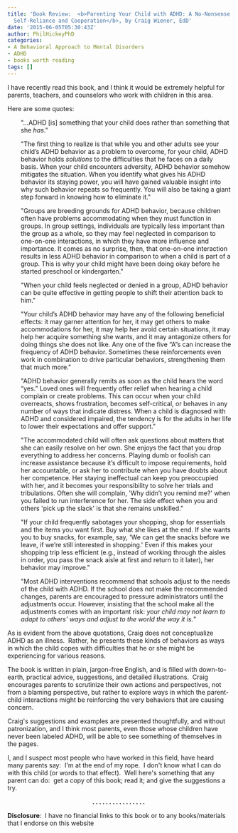 ```yaml
---
title: 'Book Review:  <b>Parenting Your Child with ADHD: A No-Nonsense Guide for Nurturing
  Self-Reliance and Cooperation</b>, by Craig Wiener, EdD'
date: '2015-06-05T05:30:43Z'
author: PhilHickeyPhD
categories:
- A Behavioral Approach to Mental Disorders
- ADHD
- books worth reading
tags: []
---
```


I have recently read this book, and I think it would be extremely helpful for parents, teachers, and counselors who work with children in this area.

Here are some quotes:
<p style="padding-left: 30px;">"…ADHD [is] something that your child does rather than something that she <em>has</em>."</p>
<p style="padding-left: 30px;">"The first thing to realize is that while you and other adults see your child’s ADHD behavior as a problem to overcome, for your child, ADHD behavior holds <em>solutions</em> to the difficulties that he faces on a daily basis. When your child encounters adversity, ADHD behavior somehow mitigates the situation. When you identify what gives his ADHD behavior its staying power, you will have gained valuable insight into why such behavior repeats so frequently. You will also be taking a giant step forward in knowing how to eliminate it."</p>
<p style="padding-left: 30px;">"Groups are breeding grounds for ADHD behavior, because children often have problems accommodating when they must function in groups. In group settings, individuals are typically less important than the group as a whole, so they may feel neglected in comparison to one-on-one interactions, in which they have more influence and importance. It comes as no surprise, then, that one-on-one interaction results in less ADHD behavior in comparison to when a child is part of a group. This is why your child might have been doing okay before he started preschool or kindergarten."</p>
<p style="padding-left: 30px;">"When your child feels neglected or denied in a group, ADHD behavior can be quite effective in getting people to shift their attention back to him."</p>
<p style="padding-left: 30px;">"Your child’s ADHD behavior may have any of the following beneficial effects: it may garner attention for her, it may get others to make accommodations for her, it may help her avoid certain situations, it may help her acquire something she wants, and it may antagonize others for doing things she does not like. Any one of the five “A”s can increase the frequency of ADHD behavior. Sometimes these reinforcements even work in combination to drive particular behaviors, strengthening them that much more."</p>
<p style="padding-left: 30px;">"ADHD behavior generally remits as soon as the child hears the word “yes.” Loved ones will frequently offer relief when hearing a child complain or create problems. This can occur when your child overreacts, shows frustration, becomes self-critical, or behaves in any number of ways that indicate distress. When a child is diagnosed with ADHD and considered impaired, the tendency is for the adults in her life to lower their expectations and offer support."</p>
<p style="padding-left: 30px;">"The accommodated child will often ask questions about matters that she can easily resolve on her own. She enjoys the fact that you drop everything to address her concerns. Playing dumb or foolish can increase assistance because it’s difficult to impose requirements, hold her accountable, or ask her to contribute when you have doubts about her competence. Her staying ineffectual can keep you preoccupied with her, and it becomes your responsibility to solve her trials and tribulations. Often she will complain, 'Why didn’t you remind me?' when you failed to run interference for her. The side effect when you and others 'pick up the slack' is that she remains unskilled."</p>
<p style="padding-left: 30px;">"If your child frequently sabotages your shopping, shop for essentials and the items you want first. Buy what she likes at the end. If she wants you to buy snacks, for example, say, 'We can get the snacks before we leave, if we’re still interested in shopping.' Even if this makes your shopping trip less efficient (e.g., instead of working through the aisles in order, you pass the snack aisle at first and return to it later), her behavior may improve."</p>
<p style="padding-left: 30px;">"Most ADHD interventions recommend that schools adjust to the needs of the child with ADHD. If the school does not make the recommended changes, parents are encouraged to pressure administrators until the adjustments occur. However, insisting that the school make all the adjustments comes with an important risk: <em>your child may not learn to adapt to others’ ways and adjust to the world the way it is.</em>"</p>
As is evident from the above quotations, Craig does not conceptualize ADHD as an illness.  Rather, he presents these kinds of behaviors as ways in which the child copes with difficulties that he or she might be experiencing for various reasons.

The book is written in plain, jargon-free English, and is filled with down-to-earth, practical advice, suggestions, and detailed illustrations.  Craig encourages parents to scrutinize their own actions and perspectives, not from a blaming perspective, but rather to explore ways in which the parent-child interactions might be reinforcing the very behaviors that are causing concern.

Craig's suggestions and examples are presented thoughtfully, and without patronization, and I think most parents, even those whose children have never been labeled ADHD, will be able to see something of themselves in the pages.

I, and I suspect most people who have worked in this field, have heard many parents say:  I'm at the end of my rope.  I don't know what I can do with this child (or words to that effect).  Well here's something that any parent can do:  get a copy of this book; read it; and give the suggestions a try.
<p style="text-align: center;"><strong>. . . . . . . . . . . . . . . .</strong><strong> </strong></p>
<strong>Disclosure</strong>:  I have no financial links to this book or to any books/materials that I endorse on this website